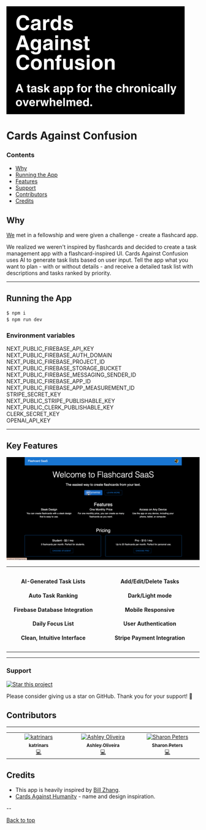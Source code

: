 <a href="https://localhost:3000/">
    <img src="flashcard-saas/static/headline.png" alt="Cards Against Confusion headline" align="center" />
</a>

# Cards Against Confusion

### Contents

- [Why](#why)
- [Running the App](#running-the-app)
- [Features](#key-features)
- [Support](#support)
- [Contributors](#contributors)
- [Credits](#credits)

## Why

[We](#contributors) met in a fellowship and were given a challenge -
create a flashcard app.

We realized we weren't inspired by flashcards and decided to create
a task management app with a flashcard-inspired UI. Cards Against Confusion
uses AI to generate task lists based on user input. Tell the app what you want
to plan - with or without details - and receive a detailed task list with
descriptions and tasks ranked by priority.

---

## Running the App

```bash
$ npm i
$ npm run dev
```

### Environment variables

NEXT_PUBLIC_FIREBASE_API_KEY <br/>
NEXT_PUBLIC_FIREBASE_AUTH_DOMAIN <br/>
NEXT_PUBLIC_FIREBASE_PROJECT_ID <br/>
NEXT_PUBLIC_FIREBASE_STORAGE_BUCKET <br/>
NEXT_PUBLIC_FIREBASE_MESSAGING_SENDER_ID <br/>
NEXT_PUBLIC_FIREBASE_APP_ID <br/>
NEXT_PUBLIC_FIREBASE_APP_MEASUREMENT_ID <br/>
STRIPE_SECRET_KEY <br/>
NEXT_PUBLIC_STRIPE_PUBLISHABLE_KEY <br/>
NEXT_PUBLIC_CLERK_PUBLISHABLE_KEY <br/>
CLERK_SECRET_KEY <br/>
OPENAI_API_KEY

---

## Key Features

![demo](flashcard-saas/static/demo.gif)

<table>
    <tr style="border-collapse: collapse; border: none;">
        <td style="border: none; padding: 10px;" align="center" width="350px">
            <div>
                <h4>AI-Generated Task Lists</h4>
                <h4>Auto Task Ranking</h4>
                <h4>Firebase Database Integration</h4>
                <h4>Daily Focus List</h4>
                <h4>Clean, Intuitive Interface</h4>
            </div>
        </td>
        <td style="border: none; padding: 10px;" align="center" width="350px">
            <div>
                <h4>Add/Edit/Delete Tasks </h4>
                <h4>Dark/Light mode  </h4>
                <h4>Mobile Responsive</h4>
                <h4>User Authentication</h4>
                <h4>Stripe Payment Integration</h4>
            </div>
        </td>
    </tr>
</table>




---

### Support

[![Star this project](https://img.shields.io/github/stars/zenml-io/zenml?style=social)](https://github.com/katrinars/flashcard-app/stargazers)

Please consider giving us a star on GitHub. Thank you for your support! 🌟

## Contributors

---
<!-- ALL-CONTRIBUTORS-LIST:START - Do not remove or modify this section -->
<!-- prettier-ignore-start -->
<!-- markdownlint-disable -->
<table>
  <tbody>
    <tr>
      <td align="center" valign="top" width="14.28%"><a href="https://github.com/katrinars"><img src="https://avatars.githubusercontent.com/u/135682193?v=4?s=100" width="100px;" alt="katrinars"/><br /><sub><b>katrinars</b></sub></a><br /><a href="https://github.com/katrinars/flashcard-app/commits?author=katrinars" title="Code">💻</a> </td>
      <td align="center" valign="top" width="14.28%"><a href="https://github.com/xshlxy"><img src="https://avatars.githubusercontent.com/u/162643477?v=4?s=100" width="100px;" alt="Ashley Oliveira"/><br /><sub><b>Ashley Oliveira</b></sub></a><br /><a href="https://github.com/katrinars/flashcard-app/commits?author=xshlxy" title="Code">💻</a></td>
      <td align="center" valign="top" width="14.28%"><a href="https://www.linkedin.com/in/sharon-peters-60a840191/?trk=eml-jobs_jymbii_digest-header-0-profile_glimmer"><img src="https://avatars.githubusercontent.com/u/166366158?v=4?s=100" width="100px;" alt="Sharon Peters"/><br /><sub><b>Sharon Peters</b></sub></a><br /><a href="https://github.com/katrinars/flashcard-app/commits?author=majesticace" title="Code">💻</a></td>
    </tr>
  </tbody>
</table>

<!-- markdownlint-restore -->
<!-- prettier-ignore-end -->

<!-- ALL-CONTRIBUTORS-LIST:END -->

## Credits

- This app is heavily inspired
  by [Bill Zhang](https://medium.com/@billzhangsc/creating-a-flashcard-saas-with-openai-and-stripe-7896ddea1dbb).
- [Cards Against Humanity](https://www.cardsagainsthumanity.com/) - name and design inspiration.

--

[Back to top](#cards-against-confusion)
